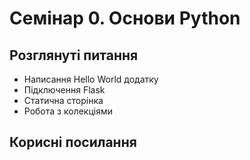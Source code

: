 # Семінар 0. Основи Python

## Розглянуті питання

* Написання Hello World додатку
* Підключення Flask
* Статична сторінка
* Робота з колекціями

## Корисні посилання
